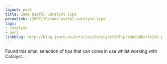 ```yaml
---
layout: post
title: Some Useful Catalyst Tips
permalink: /2007/10/some-useful-catalyst-tips
tags:
- catalyst
- perl
linkblog: http://blog.jrock.us/articles/Catalyst%20Tips%3A%20Part%201.pod
---
```


Found this small selection of tips that can come in use whilst working with Catalyst...
